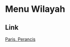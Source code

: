 # Menu Wilayah

## Link

[Paris, Perancis](https://github.com/gigit-pemilu/pemilu-2024-99-luar-negeri/tree/main/pileg-dpr/hitung-suara/sub/99-luar-negeri/sub/88-paris-perancis/sub/01-paris-perancis)

